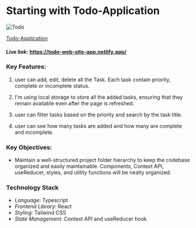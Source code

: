 # Starting with Todo-Application

![Todo](https://i.ibb.co/LCfhR7w/Stack-1.png)

[Todo-Application](https://todo-web-site-app.netlify.app/)

#### Live link: https://todo-web-site-app.netlify.app/

### Key Features:

1. user can add, edit, delete all the Task. Each task contain priority, complete or incomplete status.

2. I'm using local storage to store all the added tasks, ensuring that they remain available even after the page is refreshed.

3. user can filter tasks based on the priority and search by the task title.

4. user can see how many tasks are added and how many are complete and incomplete.

### Key Objectives:

- Maintain a well-structured project folder hierarchy to keep the codebase organized and easily maintainable. Components, Context API, useReducer, styles, and utility functions will be neatly organized.

### Technology Stack

- _Language:_ Typescript
- _Frontend Library:_ React
- _Styling:_ Tailwind CSS
- _State Management:_ Context API and useReducer hook
